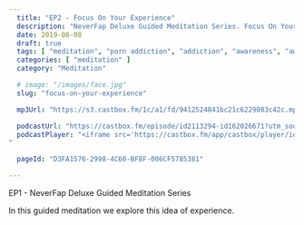 ```yaml
---
  title: "EP2 - Focus On Your Experience"
  description: "NeverFap Deluxe Guided Meditation Series. Focus On Your Experience"
  date: 2019-06-08
  draft: true
  tags: [ "meditation", "porn addiction", "addiction", "awareness", "awareness exercises", "perspective", "nofap", "neverfap", "neverfap deluxe" ]
  categories: [ "meditation" ]
  category: "Meditation"

  # image: "/images/face.jpg"
  slug: "focus-on-your-experience"

  mp3Url: "https://s3.castbox.fm/1c/a1/fd/9412524841bc21c6229083c42c.mp3"

  podcastUrl: "https://castbox.fm/episode/id2113294-id162026671?utm_source=podcaster&utm_medium=dlink&utm_campaign=e_162026671&utm_content=EP2%20-%20Focus%20On%20Your%20Experience-CastBox_FM"
  podcastPlayer: "<iframe src='https://castbox.fm/app/castbox/player/id2113294/id162026671?v=8.0.190531&autoplay=0' frameborder='0' width='100%' height='300'></iframe>
"

  pageId: "D3FA1576-2998-4C60-BF8F-006CF5785381"

---
```



EP1 - NeverFap Deluxe Guided Meditation Series

In this guided meditation we explore this idea of experience.


<!-- Focus on your conscious experience -->
<!--
## Script

Hello, and welcome to the NeverFap Deluxe Guided Meditation series.

My name is Julius Reade and today we are going to focus on this idea of experience.

Specifically, what you are currently experiencing right now, in this very moment.

So for this exercise, I want you to feel relaxed.

Relaxed, within your body.

Relaxed, within your own mind.

Preferably sitting in a comfortable position.

I also want you to leave your eyes open, so you can remain as aware as possible.

What I want you to do for this exercise, is to observe what you are currently experiencing in this very moment.



You may want to experience the light your eyes see.

You may want to experience the sensations your body currently feels.

You may even want to focus your attention on the intonation of your breath.

How you decide to observe your experience is entirely up to you.


There is nothing to question. 

Nothing to think about.

All we are doing is observing our current experience.



So what exactly does it mean to experience?

Does experience require effort?

Or is experience something something that always happens, regardless of our input?

Are you struggling to experience life right now in this very moment?

All things to consider about, while you practice this exercise.

Take your time. 

Observe your experience. 

I'll give you a moment, to take this all in.



If you are having difficulty focusing on your experience, that's okay.

Just gently remind yourself of what we are trying to achieve here.

Which is focus on what we are currently experiencing right now.

We are not here to judge.

Nor react to our thoughts or feelings.



But instead, let's focus our attention back to our experience.

Remaining calm.

Without thought.

Without expectation.

And I’ll let you continue to do this within your own space.




If you find yourself wandering off again, that’s okay. 

Just gently remind yourself to continue observing your experience.

Truly noticing what you're experiencing. 

So you can be at one with yourself. 



And that brings us to the end of today's session. Thank you for listening. I wish you best of luck with your day. This has been. The neverfap Deluxe Guided meditation series.
 -->

